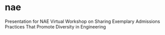 # nae
Presentation for NAE Virtual Workshop on Sharing Exemplary Admissions Practices That Promote Diversity in Engineering
